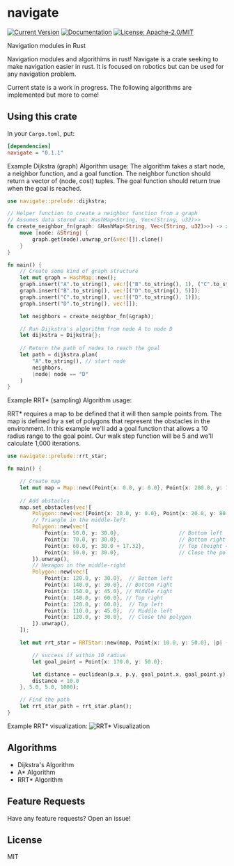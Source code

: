 # navigate
[![Current Version](https://img.shields.io/crates/v/navigate)](https://crates.io/crates/navigate)
[![Documentation](https://docs.rs/navigate/badge.svg)](https://docs.rs/navigate)
[![License: Apache-2.0/MIT](https://img.shields.io/crates/l/navigate.svg)](#license)

Navigation modules in Rust

Navigation modules and algorithims in rust! Navigate is a crate seeking to make navigation easier in rust. It is focused on robotics but can be used for any navigation problem.

Current state is a work in progress. The following algorithms are implemented but more to come! 

## Using this crate

In your `Cargo.toml`, put:

``` ini
[dependencies]
navigate = "0.1.1"
```

Example Dijkstra (graph) Algorithm usage:
The algorithm takes a start node, a neighbor function, and a goal function. The neighbor function should return a vector of (node, cost) tuples. The goal function should return true when the goal is reached.

``` rust
use navigate::prelude::dijkstra;

// Helper function to create a neighbor function from a graph
// Assumes data stored as: HashMap<String, Vec<(String, u32)>>
fn create_neighbor_fn(graph: &HashMap<String, Vec<(String, u32)>>) -> impl Fn(&String) -> Vec<(String, u32)> + '_ {
    move |node: &String| {
        graph.get(node).unwrap_or(&vec![]).clone()
    }
}

fn main() {
    // Create some kind of graph structure
    let mut graph = HashMap::new();
    graph.insert("A".to_string(), vec![("B".to_string(), 1), ("C".to_string(), 3)]);
    graph.insert("B".to_string(), vec![("D".to_string(), 5)]);
    graph.insert("C".to_string(), vec![("D".to_string(), 1)]);
    graph.insert("D".to_string(), vec![]);

    let neighbors = create_neighbor_fn(&graph);

    // Run Dijkstra's algorithm from node A to node D
    let dijkstra = Dijkstra{};
    
    // Return the path of nodes to reach the goal
    let path = dijkstra.plan(
        "A".to_string(), // start node
        neighbors,
        |node| node == "D"
    )
}

```

Example RRT* (sampling) Algorithm usage:

RRT* requires a map to be defined that it will then sample points from. The map is defined by a set of polygons that represent the obstacles in the environment. In this example we'll add a goal function that allows a 10 radius range to the goal point. Our walk step function will be 5 and we'll calculate 1,000 iterations.

``` rust
use navigate::prelude::rrt_star;

fn main() {

    // Create map
    let mut map = Map::new((Point{x: 0.0, y: 0.0}, Point{x: 200.0, y: 100.0}));
    
    // Add obstacles
    map.set_obstacles(vec![
        Polygon::new(vec![Point{x: 20.0, y: 0.0}, Point{x: 20.0, y: 80.0}, Point{x: 22.0, y: 80.0}, Point{x: 22.0, y: 0.0}]).unwrap(),
        // Triangle in the middle-left
        Polygon::new(vec![
            Point{x: 50.0, y: 30.0},                   // Bottom left
            Point{x: 70.0, y: 30.0},                   // Bottom right
            Point{x: 60.0, y: 30.0 + 17.32},           // Top (height = side * √3/2)
            Point{x: 50.0, y: 30.0},                   // Close the polygon
        ]).unwrap(),
        // Hexagon in the middle-right
        Polygon::new(vec![
            Point{x: 120.0, y: 30.0},  // Bottom left
            Point{x: 140.0, y: 30.0}, // Bottom right
            Point{x: 150.0, y: 45.0}, // Middle right
            Point{x: 140.0, y: 60.0}, // Top right
            Point{x: 120.0, y: 60.0},  // Top left
            Point{x: 110.0, y: 45.0},  // Middle left
            Point{x: 120.0, y: 30.0},  // Close the polygon
        ]).unwrap(),
    ]);

    let mut rrt_star = RRTStar::new(map, Point{x: 10.0, y: 50.0}, |p| {

        // success if within 10 radius
        let goal_point = Point{x: 170.0, y: 50.0};

        let distance = euclidean(p.x, p.y, goal_point.x, goal_point.y);
        distance < 10.0
    }, 5.0, 5.0, 1000);

    // Find the path
    let rrt_star_path = rrt_star.plan();
}

```

Example RRT* visualization:
![RRT* Visualization](https://raw.githubusercontent.com/vkng/navigate/main/assets/rrt_star_path.png)


## Algorithms
- Dijkstra's Algorithm
- A* Algorithm
- RRT* Algorithm

## Feature Requests
Have any feature requests? Open an issue! 

## License
MIT